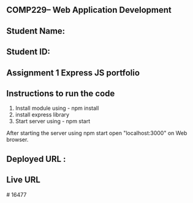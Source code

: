 ## COMP229– Web Application Development

## Student Name:

## Student ID:

## Assignment 1 Express JS portfolio

## Instructions to run the code

1. Install module using - npm install
2. install express library
3. Start server using - npm start

After starting the server using npm start open "localhost:3000" on Web browser.

## Deployed URL :

## Live URL
#   1 6 4 7 7  
 